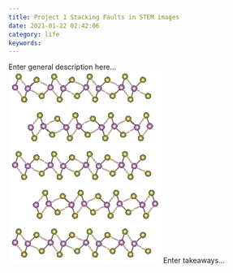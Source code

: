 ```yaml
---
title: Project 1 Stacking Faults in STEM images
date: 2021-01-22 02:42:06
category: life
keywords:
---
```


Enter general description here...
![image info](Images/Form.png)
Enter takeaways...
